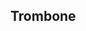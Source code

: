 ## Trombone

<!--
** This is the public README of Trombone's profile **

!! It is VISIBLE to anyone
-->
